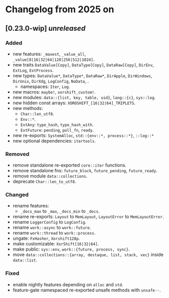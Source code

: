 # Changelog from 2025 on

## [0.23.0-wip] *unreleased*

### Added
- new features: `_maxest`, `_value_all`, `_value[8|16|32|64|128|256|512|1024]`.
- new traits `DataValue[Copy]`, `DataType[Copy]`, `DataRaw[Copy]`, `DirEnv`, `ExtLog`, `ExtProcess`.
- new types: `DataValue*`, `DataType*`, `DataRaw*`, `DirApple`, `DirWindows`, `DirUnix`, `DirXdg`, `LogConfig`, `NoData`, .
  - namespaces: `Iter`, `Log`.
- new macros: `maybe!`, `xorshift_custom!`.
- new modules: `data::{list, key, table, uid}`, `lang::{c}`, `sys::log`.
- new hidden const arrays: `XOROSHIFT_[16|32|64]_TRIPLETS`.
- new methods:
  - `Char::len_utf8`.
  - `Env::*`.
  - `ExtAny`: `type_hash`, `type_hash_with`.
  - `ExtFuture`: `pending`, `poll_fn`, `ready`.
- new re-exports: `SystemAlloc`, `std::{env::*, process::*}`, `::log::*`
- new optional dependencies: `itertools`.

### Removed
- remove standalone re-exported `core::iter` functions.
- remove standalone fns: `future_block`, `future_pending`, `future_ready`.
- remove module `data::collections`.
- deprecate `Char::len_to_utf8`.

### Changed
- rename features:
  - `_docs_max` to `_max`, `_docs_min` to `_docs`.
- rename re-exports: `Layout` to `MemLayout`, `LayoutError` to `MemLayoutError`.
- rename `LoggerConfig` to `LogConfig`.
- rename `work::async` to `work::future`.
- rename `work::thread` to `work::process`.
- ungate: `FxHasher`, `Xorshift128p`.
- make customizable: `XorShift[16|32|64]`.
- make public: `sys::env`, `work::{future, process, sync}`.
- move `data::collections::{array, destaque, list, stack, vec}` inside `data::list`.

### Fixed
- enable nightly features depending on `alloc` and `std`.
- feature-gate namespaced re-exported unsafe methods with `unsafe··`.

[unreleased]: https://github.com/andamira/devela/compare/v0.23.0-wip...HEAD
